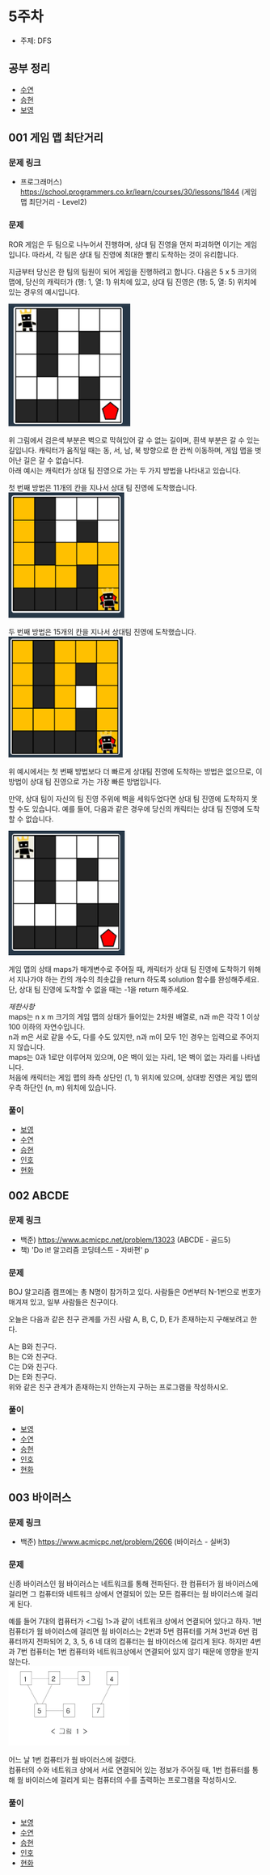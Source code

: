 # 5주차

- 주제: DFS

## 공부 정리
- [수연](../../풀이/수연/5주차/Study.md)
- [승현](../../풀이/승현/5주차/Study.md)
- [보영](../../풀이/승현/5주차/readmd.md)

## 001 게임 맵 최단거리

### 문제 링크
- 프로그래머스) https://school.programmers.co.kr/learn/courses/30/lessons/1844 (게임 맵 최단거리 - Level2) 

### 문제
ROR 게임은 두 팀으로 나누어서 진행하며, 상대 팀 진영을 먼저 파괴하면 이기는 게임입니다. 따라서, 각 팀은 상대 팀 진영에 최대한 빨리 도착하는 것이 유리합니다.  
  
지금부터 당신은 한 팀의 팀원이 되어 게임을 진행하려고 합니다. 다음은 5 x 5 크기의 맵에, 당신의 캐릭터가 (행: 1, 열: 1) 위치에 있고, 상대 팀 진영은 (행: 5, 열: 5) 위치에 있는 경우의 예시입니다.  
  
![최단거리1](./img/최단거리1.PNG)
  
  
위 그림에서 검은색 부분은 벽으로 막혀있어 갈 수 없는 길이며, 흰색 부분은 갈 수 있는 길입니다. 캐릭터가 움직일 때는 동, 서, 남, 북 방향으로 한 칸씩 이동하며, 게임 맵을 벗어난 길은 갈 수 없습니다.  
아래 예시는 캐릭터가 상대 팀 진영으로 가는 두 가지 방법을 나타내고 있습니다.  
  
첫 번째 방법은 11개의 칸을 지나서 상대 팀 진영에 도착했습니다.  
![최단거리2](./img/최단거리2.PNG)
  
두 번째 방법은 15개의 칸을 지나서 상대팀 진영에 도착했습니다.  
![최단거리3](./img/최단거리3.PNG)  
  
위 예시에서는 첫 번째 방법보다 더 빠르게 상대팀 진영에 도착하는 방법은 없으므로, 이 방법이 상대 팀 진영으로 가는 가장 빠른 방법입니다.  
  
만약, 상대 팀이 자신의 팀 진영 주위에 벽을 세워두었다면 상대 팀 진영에 도착하지 못할 수도 있습니다. 예를 들어, 다음과 같은 경우에 당신의 캐릭터는 상대 팀 진영에 도착할 수 없습니다.  
  
![최단거리4](./img/최단거리4.PNG)
  
게임 맵의 상태 maps가 매개변수로 주어질 때, 캐릭터가 상대 팀 진영에 도착하기 위해서 지나가야 하는 칸의 개수의 최솟값을 return 하도록 solution 함수를 완성해주세요.   
단, 상대 팀 진영에 도착할 수 없을 때는 -1을 return 해주세요.  
  
*제한사항*       
maps는 n x m 크기의 게임 맵의 상태가 들어있는 2차원 배열로, n과 m은 각각 1 이상 100 이하의 자연수입니다.  
n과 m은 서로 같을 수도, 다를 수도 있지만, n과 m이 모두 1인 경우는 입력으로 주어지지 않습니다.  
maps는 0과 1로만 이루어져 있으며, 0은 벽이 있는 자리, 1은 벽이 없는 자리를 나타냅니다.   
처음에 캐릭터는 게임 맵의 좌측 상단인 (1, 1) 위치에 있으며, 상대방 진영은 게임 맵의 우측 하단인 (n, m) 위치에 있습니다.  
  
### 풀이
  - [보영](../../풀이/보영/5주차/ex01.java)
  - [수연](../../풀이/수연/5주차/ex01.java)
  - [승현](../../풀이/승현/5주차/Ex01.java)
  - [인호](../../풀이/인호/5주차/P001.java)
  - [현화](../../풀이/현화/5주차/Main001.java)



## 002 ABCDE

### 문제 링크
- 백준) https://www.acmicpc.net/problem/13023 (ABCDE - 골드5)
- 책) 'Do it! 알고리즘 코딩테스트 - 자바편' p

### 문제
BOJ 알고리즘 캠프에는 총 N명이 참가하고 있다. 사람들은 0번부터 N-1번으로 번호가 매겨져 있고, 일부 사람들은 친구이다.  
  
오늘은 다음과 같은 친구 관계를 가진 사람 A, B, C, D, E가 존재하는지 구해보려고 한다.  
  
A는 B와 친구다.  
B는 C와 친구다.  
C는 D와 친구다.  
D는 E와 친구다.  
위와 같은 친구 관계가 존재하는지 안하는지 구하는 프로그램을 작성하시오.   
   
### 풀이
  - [보영](../../풀이/보영/5주차/Main2.java)
  - [수연](../../풀이/수연/5주차/ex02.java)
  - [승현](../../풀이/승현/5주차/Ex02.java)
  - [인호](../../풀이/인호/5주차/P002.java)
  - [현화](../../풀이/현화/5주차/Main002.java)






## 003 바이러스

### 문제 링크
- 백준) https://www.acmicpc.net/problem/2606 (바이러스 - 실버3)


### 문제
신종 바이러스인 웜 바이러스는 네트워크를 통해 전파된다. 한 컴퓨터가 웜 바이러스에 걸리면 그 컴퓨터와 네트워크 상에서 연결되어 있는 모든 컴퓨터는 웜 바이러스에 걸리게 된다.

예를 들어 7대의 컴퓨터가 <그림 1>과 같이 네트워크 상에서 연결되어 있다고 하자. 
1번 컴퓨터가 웜 바이러스에 걸리면 웜 바이러스는 2번과 5번 컴퓨터를 거쳐 3번과 6번 컴퓨터까지 전파되어 2, 3, 5, 6 네 대의 컴퓨터는 웜 바이러스에 걸리게 된다. 
하지만 4번과 7번 컴퓨터는 1번 컴퓨터와 네트워크상에서 연결되어 있지 않기 때문에 영향을 받지 않는다.  
![바이러스](./img/바이러스.png)  
    

어느 날 1번 컴퓨터가 웜 바이러스에 걸렸다.   
컴퓨터의 수와 네트워크 상에서 서로 연결되어 있는 정보가 주어질 때, 1번 컴퓨터를 통해 웜 바이러스에 걸리게 되는 컴퓨터의 수를 출력하는 프로그램을 작성하시오.  
  
### 풀이
  - [보영](../../풀이/보영/5주차/Main3.java)
  - [수연](../../풀이/수연/5주차/ex03.java)
  - [승현](../../풀이/승현/5주차/Ex03.java)
  - [인호](../../풀이/인호/5주차/P003.java)
  - [현화](../../풀이/현화/5주차/Main003.java)
